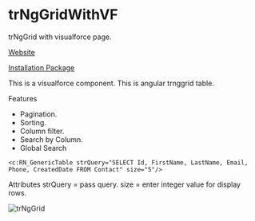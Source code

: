 # trNgGridWithVF
trNgGrid with visualforce page.

[Website](http://ratanpaul.github.io/trNgGridWithVF)

[Installation Package](https://login.salesforce.com/packaging/installPackage.apexp?p0=04t900000002Zkp)

This is a visualforce component. This is angular trnggrid table.

Features
- Pagination.
- Sorting.
- Column filter.
- Search by Column.
- Global Search

```
<c:RN_GenericTable strQuery="SELECT Id, FirstName, LastName, Email, Phone, CreatedDate FROM Contact" size="5"/>
```

Attributes
strQuery = pass query.
size = enter integer value for display rows.

![trNgGrid](https://raw.githubusercontent.com/RatanPaul/imges/master/img/trNGGridWithVF.png)

